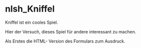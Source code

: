 nlsh_Kniffel
================

Kniffel ist ein cooles Spiel.

Hier der Versuch, dieses Spiel für andere interessant zu machen.

Als Erstes die HTML- Version des Formulars zum Ausdruck.